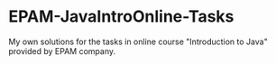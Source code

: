 # EPAM-JavaIntroOnline-Tasks
My own solutions for the tasks in online course "Introduction to Java" provided by EPAM company.
